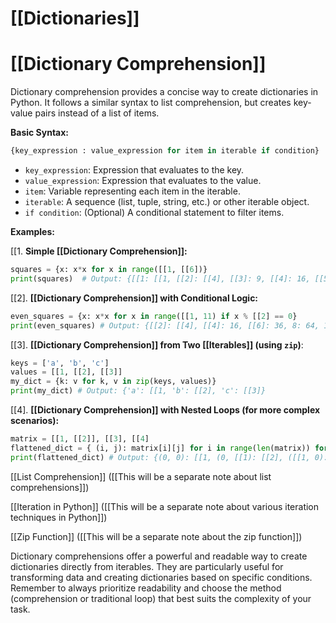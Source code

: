 # [[Dictionaries]]
# [[Dictionary Comprehension]] 
Dictionary comprehension provides a concise way to create dictionaries in Python.  It follows a similar syntax to list comprehension, but creates key-value pairs instead of a list of items.

**Basic Syntax:**

```python
{key_expression : value_expression for item in iterable if condition} 
```

* `key_expression`:  Expression that evaluates to the key.
* `value_expression`: Expression that evaluates to the value.
* `item`: Variable representing each item in the iterable.
* `iterable`:  A sequence (list, tuple, string, etc.) or other iterable object.
* `if condition`: (Optional) A conditional statement to filter items.


**Examples:**

[[1. **Simple [[Dictionary Comprehension]]:**

```python
squares = {x: x*x for x in range([[1, [[6])} 
print(squares)  # Output: {[[1: [[1, [[2]: [[4], [[3]: 9, [[4]: 16, [[5]: 25}
```

[[2]. **[[Dictionary Comprehension]] with Conditional Logic:**

```python
even_squares = {x: x*x for x in range([[1, 11) if x % [[2] == 0}
print(even_squares) # Output: {[[2]: [[4], [[4]: 16, [[6]: 36, 8: 64, 10: 100}
```

[[3]. **[[Dictionary Comprehension]] from Two [[Iterables]] (using `zip`)**:

```python
keys = ['a', 'b', 'c']
values = [[1, [[2], [[3]]
my_dict = {k: v for k, v in zip(keys, values)}
print(my_dict) # Output: {'a': [[1, 'b': [[2], 'c': [[3]}

```

[[4]. **[[Dictionary Comprehension]] with Nested Loops (for more complex scenarios):**

```python
matrix = [[1, [[2]], [[3], [[4]
flattened_dict = { (i, j): matrix[i][j] for i in range(len(matrix)) for j in range(len(matrix[0]))}
print(flattened_dict) # Output: {(0, 0): [[1, (0, [[1): [[2], ([[1, 0): [[3], ([[1, [[1): [[4]}
```

[[List Comprehension]]  ([[This will be a separate note about list comprehensions]])

[[Iteration in Python]] ([[This will be a separate note about various iteration techniques in Python]])

[[Zip Function]] ([[This will be a separate note about the zip function]])

Dictionary comprehensions offer a powerful and readable way to create dictionaries directly from iterables. They are particularly useful for transforming data and creating dictionaries based on specific conditions.  Remember to always prioritize readability and choose the method (comprehension or traditional loop) that best suits the complexity of your task.
